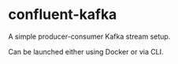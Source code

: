 # confluent-kafka
A simple producer-consumer Kafka stream setup.

Can be launched either using Docker or via CLI.
